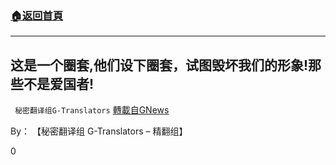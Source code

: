 ###  [:house:返回首頁](https://github.com/ourhimalayas/txt)
---

## 这是一个圈套,他们设下圈套，试图毁坏我们的形象!那些不是爱国者!
` 秘密翻译组G-Translators` [轉載自GNews](https://gnews.org/zh-hans/724407/)

By： 【秘密翻译组 G-Translators – 精翻组】

0
